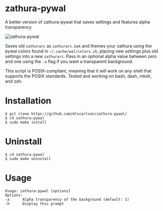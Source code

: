 # zathura-pywal
A better version of zathura-pywal that saves settings and features alpha transparency

![zathura-pywal](https://mattcarlson.org/img/zathura_pywal.png)

Saves old `zathurarc` as `zathurarc.bak` and themes your zathura using the pywal colors found in `~/.cache/wal/colors.sh`, placing new settings plus old settings into a new `zathurarc`. Pass in an optional alpha value between zero and one using the `-a` flag if you want a transparent background.

This script is POSIX-compliant, meaning that it will work on any shell that supports the POSIX standards. Tested and working on bash, dash, mksh, and zsh.

# Installation
```shell
$ git clone https://github.com/mlscarlson/zathura-pywal/
$ cd zathura-pywal
$ sudo make install
```

# Uninstall
```shell
$ cd zathura-pywal
$ sudo make uninstall
```

# Usage
```shell
Usage: zathura-pywal [options]
Options:
-a      Alpha transparency of the background (default: 1)
-h      Display this prompt
```

